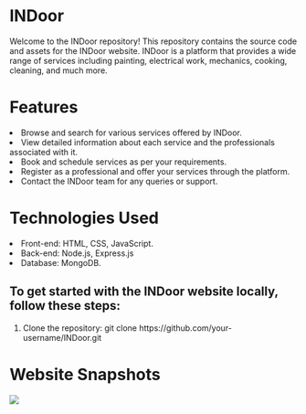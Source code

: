 <h1>INDoor</h1> 
<p>Welcome to the INDoor repository! This repository contains the source code and assets for the INDoor website. INDoor is a platform that provides a wide range of services including painting, electrical work, mechanics, cooking, cleaning, and much more.</P>

<h1>Features</h1>
<li>Browse and search for various services offered by INDoor.</li>
<li>View detailed information about each service and the professionals associated with it.</li>
<li>Book and schedule services as per your requirements.</li>
<li>Register as a professional and offer your services through the platform.</li>
<li>Contact the INDoor team for any queries or support.</li>

<h1>Technologies Used</h1>
<li>Front-end: HTML, CSS, JavaScript.</li>
<li>Back-end: Node.js, Express.js</li>
<li>Database: MongoDB.</li>

<h2>To get started with the INDoor website locally, follow these steps:</h2>
<ol>
  <li>Clone the repository:
    git clone https://github.com/your-username/INDoor.git
  </li>
</ol>

<h1> Website Snapshots</h1>
<img src=

